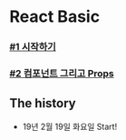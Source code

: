 # React Basic

### [#1 시작하기](document/reactJsBasic#1.md)

### [#2 컴포넌트 그리고 Props](document/reactJsBasic#2.md)

<!-- ### #3 컴포넌트 Lifecycle(document/reactJsBasic#3.md) -->

<!-- ### #4 State(document/reactJsBasic#4.md) -->

<!-- ### #5 Stateless Functional Components(document/reactJsBasic#5.md) -->

<!-- ### #6 AJAX(document/reactJsBasic#6.md) -->

<!-- ### #7 Finishing Up(document/reactJsBasic#7.md) -->

<!-- ### #8 Building for Production(document/reactJsBasic#8.md) -->


## The history

- 19년 2월 19일 화요일 Start!